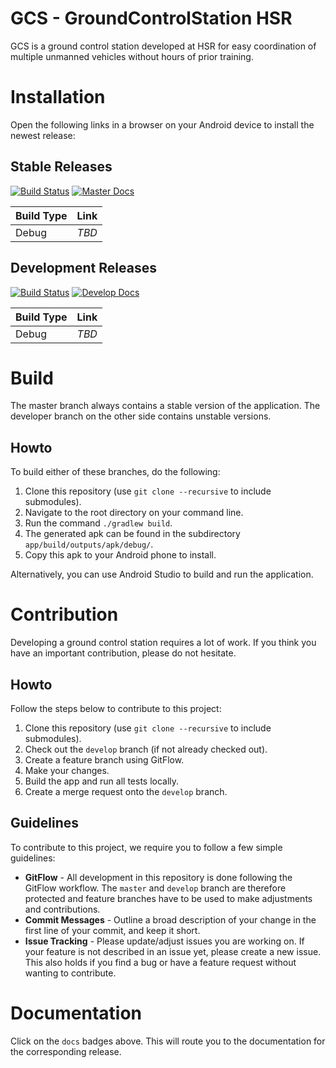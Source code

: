GCS - GroundControlStation HSR
==============================

GCS is a ground control station developed at HSR for easy coordination of multiple unmanned vehicles without hours of prior training.

# Installation

Open the following links in a browser on your Android device to install the newest release:

## Stable Releases

[![Build Status](https://travis-ci.com/ILT-HSR/hmi-android.svg?branch=master)](https://travis-ci.com/ILT-HSR/hmi-android) [![Master Docs](https://img.shields.io/badge/docs-master-blue.svg)](https://ilt-hsr.github.io/hmi-android/master)

| Build Type | Link   |
|------------|--------|
| Debug      | _TBD_  |

## Development Releases

[![Build Status](https://travis-ci.com/ILT-HSR/hmi-android.svg?branch=develop)](https://travis-ci.com/ILT-HSR/hmi-android) [![Develop Docs](https://img.shields.io/badge/docs-develop-blue.svg)](https://ilt-hsr.github.io/hmi-android/develop)

| Build Type | Link   |
|------------|--------|
| Debug      | _TBD_  |

# Build

The master branch always contains a stable version of the application. The developer branch on the other side contains unstable versions.

## Howto

To build either of these branches, do the following:

1. Clone this repository (use `git clone --recursive` to include submodules).
2. Navigate to the root directory on your command line.
3. Run the command `./gradlew build`.
4. The generated apk can be found in the subdirectory `app/build/outputs/apk/debug/`.
5. Copy this apk to your Android phone to install.

Alternatively, you can use Android Studio to build and run the application.

# Contribution

Developing a ground control station requires a lot of work. If you think you have an important contribution, please do not hesitate.

## Howto

Follow the steps below to contribute to this project:

1. Clone this repository (use `git clone --recursive` to include submodules).
2. Check out the `develop` branch (if not already checked out).
3. Create a feature branch using GitFlow.
4. Make your changes.
5. Build the app and run all tests locally.
6. Create a merge request onto the `develop` branch.

## Guidelines

To contribute to this project, we require you to follow a few simple guidelines:

- **GitFlow** - All development in this repository is done following the GitFlow workflow. The `master` and `develop` branch are therefore protected and feature branches have to be used to make adjustments and contributions.
- **Commit Messages** - Outline a broad description of your change in the first line of your commit,
and keep it short.
- **Issue Tracking** - Please update/adjust issues you are working on. If your feature is not described in an issue yet, please create a new issue. This also holds if you find a bug or have a feature request without wanting to contribute.

# Documentation

Click on the `docs` badges above. This will route you to the documentation for the corresponding release.
